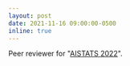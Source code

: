 ```yaml
---
layout: post
date: 2021-11-16 09:00:00-0500
inline: true
---
```


Peer reviewer for "<u>AISTATS 2022</u>".